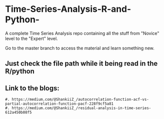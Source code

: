 # Time-Series-Analysis-R-and-Python-
A complete Time Series Analysis repo containing all the stuff from "Novice" level to the "Expert" level.

Go to the master branch to access the material and learn something new.

## Just check the file path while it being read in the R/python

## Link to the blogs:
    #. https://medium.com/@ShankiiZ_/autocorrelation-function-acf-vs-partial-autocorrelation-function-pacf-228f9cf5a81 
    #. https://medium.com/@ShankiiZ_/residual-analysis-in-time-series-612a450b08f5
